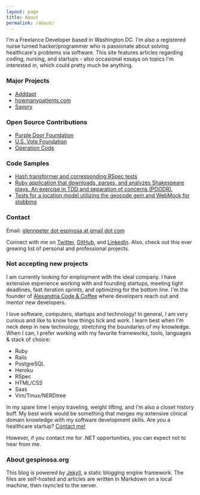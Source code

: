 ```yaml
---
layout: page
title: About
permalink: /about/
---
```


<p>I'm a Freelance Developer based in Washington DC. I'm also a registered nurse turned hacker/programmer who is passionate about solving healthcare's problems via software. This site features articles regarding coding, nursing, and startups - also occasional essays on topics I'm interested in, which could pretty much be anything.</p>

<h3>Major Projects</h3>
<ul>
  <li><a target="_blank" href="http://adddapt.herokuapp.com">Adddapt</a></li>
  <li><a target="_blank" href="https://github.com/gxespino/how-many-patients">howmanypatients.com</a></li>
  <li><a target="_blank" href="http://www.trysavory.com">Savory</a></li>
</ul>

<h3>Open Source Contributions</h3>
<ul>
  <li><a target="_blank" href="https://github.com/saturnflyer/purple_door">Purple Door Foundation</a></li>
  <li><a target="_blank" href="https://github.com/us-vote-ruby-for-good/us-vote-api">U.S. Vote Foundation</a></li>
  <li><a target="_blank" href="https://github.com/OperationCode/operationcode">Operation Code</a></li>
</ul>

<h3>Code Samples</h3>
<ul>
  <li><a target="_blank" href="https://github.com/gxespino/us-vote-api/commit/31429cfc00a7a3c617b117656dcae79062418633">Hash transformer and corresponding RSpec tests</a></li>
  <li><a target="_blank" href="https://github.com/gxespino/analyzing_shakespeare">Ruby application that downloads, parses, and analyzes Shakespeare plays. An exercise in TDD and separation of concerns (POODR).</a></li>
  <li><a target="_blank" href="https://github.com/gxespino/how-many-patients/blob/master/spec/models/location_spec.rb">Tests for a location model utilizing the geocode gem and WebMock for stubbing</a></li>
</ul>

<h3>Contact</h3>
<p>Email: <a href="mailto:glennpeter.espinosa@gmail.com?Subject=Hey%20Glenn!" target="_top">glennpeter dot espinosa at gmail dot com</a></p>
<p>Connect with me on <a target="_blank" href="http://www.twitter.com/gpespn">Twitter</a>, <a target="_blank" href="http://www.github.com/gxespino">GitHub</a>, and <a target="_blank" href="https://www.linkedin.com/profile/view?id=80349752">LinkedIn</a>. Also, check out this ever growing list of personal and professional projects.</p>

<h3>Not accepting new projects</h3>
<p>I am currently looking for employment with the ideal company. I have extensive experience working with and founding startups, meeting tight deadlines, fast iteration sprints, and optimizing for the bottom line. I'm the founder of <a target="_blank" href="http://www.meetup.com/Alexandria-Code-Coffee/">Alexandria Code & Coffee</a> where developers reach out and mentor new developers.</p> 

<p>I love software, computers, startups and technology! In general, I am very curious and like to know how things tick and work. I learn best when I'm neck deep in new technology, stretching the boundaries of my knowledge. When I can, I prefer working with my favorite frameworks, tools, languages & stack of choice:</p>

* Ruby
* Rails
* PostgreSQL
* Heroku
* RSpec
* HTML/CSS
* Saas
* Vim/Tmux/NERDtree

<p>In my spare time I enjoy traveling, weight lifting, and I'm also a closet history buff. My best work would be something that merges my extensive clinical domain knowledge with my software development skills. Are you a healthcare startup? <a href="mailto:glennpeter.espinosa@gmail.com?Subject=Hey%20Glenn!" target="_top">Contact me!</a></p>

<p>However, if you contact me for .NET opportunities, you can expect not to hear from me.</p>

<h3>About gespinosa.org</h3>
<p>This blog is powered by <a target="_blank" href="http://jekyllrb.com/">Jekyll</a>, a static blogging engine framework. The files are self-hosted and articles are written in Markdown on a local machine, then rsync’ed to the server.</p>
